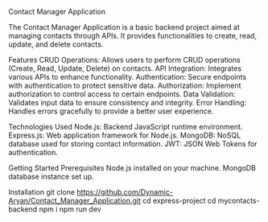 Contact Manager Application

The Contact Manager Application is a basic backend project aimed at managing contacts through APIs. It provides functionalities to create, read, update, and delete contacts.

Features
CRUD Operations: Allows users to perform CRUD operations (Create, Read, Update, Delete) on contacts.
API Integration: Integrates various APIs to enhance functionality.
Authentication: Secure endpoints with authentication to protect sensitive data.
Authorization: Implement authorization to control access to certain endpoints.
Data Validation: Validates input data to ensure consistency and integrity.
Error Handling: Handles errors gracefully to provide a better user experience.

Technologies Used
Node.js: Backend JavaScript runtime environment.
Express.js: Web application framework for Node.js.
MongoDB: NoSQL database used for storing contact information.
JWT: JSON Web Tokens for authentication.

Getting Started
Prerequisites
Node.js installed on your machine.
MongoDB database instance set up.

Installation
git clone https://github.com/Dynamic-Aryan/Contact_Manager_Application.git
cd express-project
cd mycontacts-backend
npm i
npm run dev
